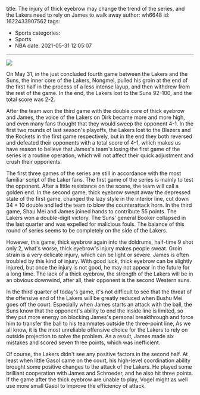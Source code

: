 title: The injury of thick eyebrow may change the trend of the series, and the Lakers need to rely on James to walk away
author: wh6648
id: 1622433907562
tags: 
- Sports
categories: 
- Sports
- NBA
date: 2021-05-31 12:05:07
---
![](https://p2.itc.cn/q_70/images01/20210531/22231a1d47e74c54847d97e7f4f8db6c.jpeg)


On May 31, in the just concluded fourth game between the Lakers and the Suns, the inner core of the Lakers, Nongmei, pulled his groin at the end of the first half in the process of a less intense layup, and then withdrew from the rest of the game. In the end, the Lakers lost to the Suns 92-100, and the total score was 2-2.

After the team won the third game with the double core of thick eyebrow and James, the voice of the Lakers on Dirk became more and more high, and even many fans thought that they would sweep the opponent 4-1. In the first two rounds of last season's playoffs, the Lakers lost to the Blazers and the Rockets in the first game respectively, but in the end they both reversed and defeated their opponents with a total score of 4-1, which makes us have reason to believe that James's team's losing the first game of the series is a routine operation, which will not affect their quick adjustment and crush their opponents.

The first three games of the series are still in accordance with the most familiar script of the Laker fans. The first game of the series is mainly to test the opponent. After a little resistance on the scene, the team will call a golden end. In the second game, thick eyebrow swept away the depressed state of the first game, changed the lazy style in the interior line, cut down 34 + 10 double and led the team to blow the counterattack horn. In the third game, Shau Mei and James joined hands to contribute 55 points. The Lakers won a double-digit victory. The Suns' general Booker collapsed in the last quarter and was expelled for malicious fouls. The balance of this round of series seems to be completely on the side of the Lakers.

However, this game, thick eyebrow again into the doldrums, half-time 9 shot only 2, what's worse, thick eyebrow's injury makes people sweat. Groin strain is a very delicate injury, which can be light or severe. James is often troubled by this kind of injury. With good luck, thick eyebrow can be slightly injured, but once the injury is not good, he may not appear in the future for a long time. The lack of a thick eyebrow, the strength of the Lakers will be in an obvious downwind, after all, their opponent is the second Western suns.

In the third quarter of today's game, it's not difficult to see that the threat of the offensive end of the Lakers will be greatly reduced when Bushu Mei goes off the court. Especially when James starts an attack with the ball, the Suns know that the opponent's ability to end the inside line is limited, so they put more energy on blocking James's personal breakthrough and force him to transfer the ball to his teammates outside the three-point line, As we all know, it is the most unreliable offensive choice for the Lakers to rely on outside projection to solve the problem. As a result, James made six mistakes and scored seven three points, which was inefficient.

Of course, the Lakers didn't see any positive factors in the second half. At least when little Gasol came on the court, his high-level coordination ability brought some positive changes to the attack of the Lakers. He played some brilliant cooperation with James and Schroeder, and he also hit three points. If the game after the thick eyebrow are unable to play, Vogel might as well use more small Gasol to improve the efficiency of attack.

